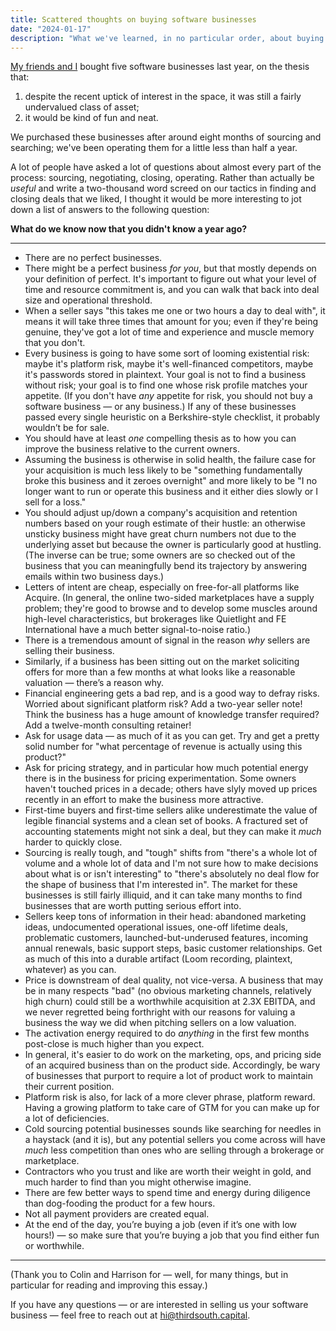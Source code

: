 ```yaml
---
title: Scattered thoughts on buying software businesses
date: "2024-01-17"
description: "What we've learned, in no particular order, about buying five SaaS businesses."
---
```


[My friends and I](https://thirdsouth.capital) bought five software businesses last year, on the thesis that:

1. despite the recent uptick of interest in the space, it was still a fairly undervalued class of asset;
2. it would be kind of fun and neat.

We purchased these businesses after around eight months of sourcing and searching; we've been operating them for a little less than half a year.

A lot of people have asked a lot of questions about almost every part of the process: sourcing, negotiating, closing, operating. Rather than actually be _useful_ and write a two-thousand word screed on our tactics in finding and closing deals that we liked, I thought it would be more interesting to jot down a list of answers to the following question:

**What do we know now that you didn't know a year ago?**

---

- There are no perfect businesses.
- There might be a perfect business _for you_, but that mostly depends on your definition of perfect. It's important to figure out what your level of time and resource commitment is, and you can walk that back into deal size and operational threshold.
- When a seller says "this takes me one or two hours a day to deal with", it means it will take three times that amount for you; even if they're being genuine, they've got a lot of time and experience and muscle memory that you don't.
- Every business is going to have some sort of looming existential risk: maybe it's platform risk, maybe it's well-financed competitors, maybe it's passwords stored in plaintext. Your goal is not to find a business without risk; your goal is to find one whose risk profile matches your appetite. (If you don't have _any_ appetite for risk, you should not buy a software business — or any business.) If any of these businesses passed every single heuristic on a Berkshire-style checklist, it probably wouldn’t be for sale.
- You should have at least _one_ compelling thesis as to how you can improve the business relative to the current owners.
- Assuming the business is otherwise in solid health, the failure case for your acquisition is much less likely to be "something fundamentally broke this business and it zeroes overnight" and more likely to be "I no longer want to run or operate this business and it either dies slowly or I sell for a loss."
- You should adjust up/down a company's acquisition and retention numbers based on your rough estimate of their hustle: an otherwise unsticky business might have great churn numbers not due to the underlying asset but because the owner is particularly good at hustling. (The inverse can be true; some owners are so checked out of the business that you can meaningfully bend its trajectory by answering emails within two business days.)
- Letters of intent are cheap, especially on free-for-all platforms like Acquire. (In general, the online two-sided marketplaces have a supply problem; they're good to browse and to develop some muscles around high-level characteristics, but brokerages like Quietlight and FE International have a much better signal-to-noise ratio.)
- There is a tremendous amount of signal in the reason _why_ sellers are selling their business.
- Similarly, if a business has been sitting out on the market soliciting offers for more than a few months at what looks like a reasonable valuation — there’s a reason why.
- Financial engineering gets a bad rep, and is a good way to defray risks. Worried about significant platform risk? Add a two-year seller note! Think the business has a huge amount of knowledge transfer required? Add a twelve-month consulting retainer!
- Ask for usage data — as much of it as you can get. Try and get a pretty solid number for "what percentage of revenue is actually using this product?"
- Ask for pricing strategy, and in particular how much potential energy there is in the business for pricing experimentation. Some owners haven't touched prices in a decade; others have slyly moved up prices recently in an effort to make the business more attractive.
- First-time buyers and first-time sellers alike underestimate the value of legible financial systems and a clean set of books. A fractured set of accounting statements might not sink a deal, but they can make it _much_ harder to quickly close.
- Sourcing is really tough, and "tough" shifts from "there's a whole lot of volume and a whole lot of data and I'm not sure how to make decisions about what is or isn't interesting" to "there's absolutely no deal flow for the shape of business that I'm interested in". The market for these businesses is still fairly illiquid, and it can take many months to find businesses that are worth putting serious effort into.
- Sellers keep tons of information in their head: abandoned marketing ideas, undocumented operational issues, one-off lifetime deals, problematic customers, launched-but-underused features, incoming annual renewals, basic support steps, basic customer relationships. Get as much of this into a durable artifact (Loom recording, plaintext, whatever) as you can.
- Price is downstream of deal quality, not vice-versa. A business that may be in many respects "bad" (no obvious marketing channels, relatively high churn) could still be a worthwhile acquisition at 2.3X EBITDA, and we never regretted being forthright with our reasons for valuing a business the way we did when pitching sellers on a low valuation.
- The activation energy required to do _anything_ in the first few months post-close is much higher than you expect.
- In general, it's easier to do work on the marketing, ops, and pricing side of an acquired business than on the product side. Accordingly, be wary of businesses that purport to require a lot of product work to maintain their current position.
- Platform risk is also, for lack of a more clever phrase, platform reward. Having a growing platform to take care of GTM for you can make up for a lot of deficiencies.
- Cold sourcing potential businesses sounds like searching for needles in a haystack (and it is), but any potential sellers you come across will have _much_ less competition than ones who are selling through a brokerage or marketplace.
- Contractors who you trust and like are worth their weight in gold, and much harder to find than you might otherwise imagine.
- There are few better ways to spend time and energy during diligence than dog-fooding the product for a few hours.
- Not all payment providers are created equal.
- At the end of the day, you’re buying a job (even if it’s one with low hours!) — so make sure that you’re buying a job that you find either fun or worthwhile.

---

(Thank you to Colin and Harrison for — well, for many things, but in particular for reading and improving this essay.)

If you have any questions — or are interested in selling us your software business — feel free to reach out at [hi@thirdsouth.capital](mailto:hi@thirdsouth.capital).
